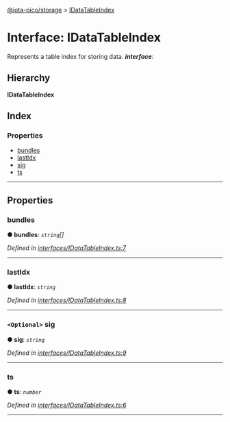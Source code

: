 [@iota-pico/storage](../README.md) > [IDataTableIndex](../interfaces/idatatableindex.md)

# Interface: IDataTableIndex

Represents a table index for storing data.
*__interface__*: 

## Hierarchy

**IDataTableIndex**

## Index

### Properties

* [bundles](idatatableindex.md#bundles)
* [lastIdx](idatatableindex.md#lastidx)
* [sig](idatatableindex.md#sig)
* [ts](idatatableindex.md#ts)

---

## Properties

<a id="bundles"></a>

###  bundles

**● bundles**: *`string`[]*

*Defined in [interfaces/IDataTableIndex.ts:7](https://github.com/iota-pico/storage/blob/a72b6fc/src/interfaces/IDataTableIndex.ts#L7)*

___
<a id="lastidx"></a>

###  lastIdx

**● lastIdx**: *`string`*

*Defined in [interfaces/IDataTableIndex.ts:8](https://github.com/iota-pico/storage/blob/a72b6fc/src/interfaces/IDataTableIndex.ts#L8)*

___
<a id="sig"></a>

### `<Optional>` sig

**● sig**: *`string`*

*Defined in [interfaces/IDataTableIndex.ts:9](https://github.com/iota-pico/storage/blob/a72b6fc/src/interfaces/IDataTableIndex.ts#L9)*

___
<a id="ts"></a>

###  ts

**● ts**: *`number`*

*Defined in [interfaces/IDataTableIndex.ts:6](https://github.com/iota-pico/storage/blob/a72b6fc/src/interfaces/IDataTableIndex.ts#L6)*

___

